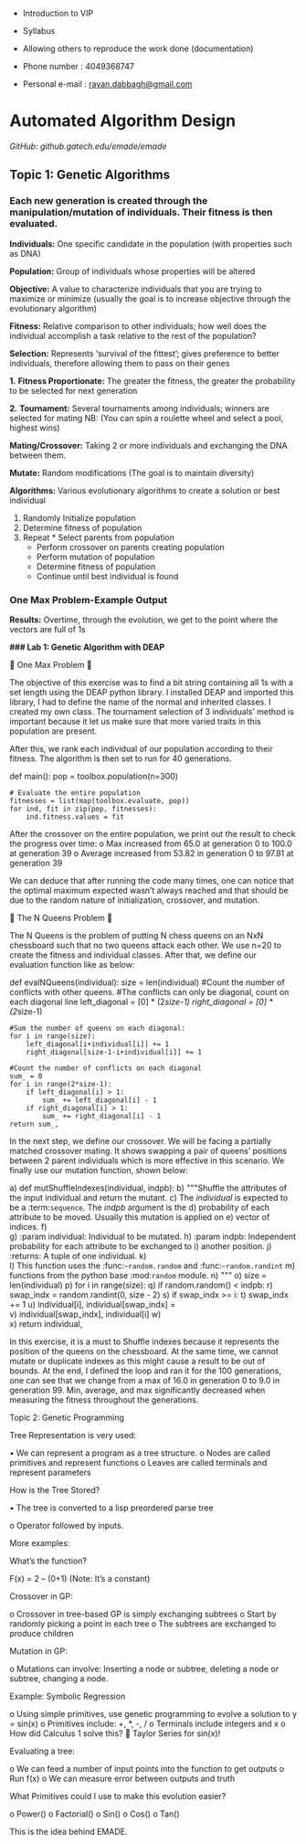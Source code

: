 * Introduction to VIP
* Syllabus 
* Allowing others to reproduce the work done (documentation)

* Phone number : 4049368747
* Personal e-mail : rayan.dabbagh@gmail.com
                                                      
# **Automated Algorithm Design**

_GitHub: github.gatech.edu/emade/emade_
                                                      
## **Topic 1: Genetic Algorithms**

### Each new generation is created through the manipulation/mutation of individuals. Their fitness is then evaluated.

**Individuals:** One specific candidate in the population (with properties such as DNA)

**Population:** Group of individuals whose properties will be altered

**Objective:** A value to characterize individuals that you are trying to maximize or minimize (usually the goal is to increase objective through the evolutionary algorithm)

**Fitness:** Relative comparison to other individuals; how well does the individual accomplish a task relative to the rest of the population? 

**Selection:** Represents ‘survival of the fittest’; gives preference to better individuals, therefore allowing them to pass on their genes

**1.** **Fitness Proportionate:** The greater the fitness, the greater the probability to be selected for next generation

**2.** **Tournament:** Several tournaments among individuals; winners are selected for mating NB: (You can spin a roulette wheel and select a pool, highest wins)

**Mating/Crossover:** Taking 2 or more individuals and exchanging the DNA between them.

**Mutate:** Random modifications (The goal is to maintain diversity)

**Algorithms:** Various evolutionary algorithms to create a solution or best individual
1. Randomly Initialize population
2. Determine fitness of population
3. Repeat
        * Select parents from population
	* Perform crossover on parents creating population
	* Perform mutation of population
	* Determine fitness of population
	* Continue until best individual is found


### One Max Problem-Example Output                                       

**Results:** Overtime, through the evolution, we get to the point where the vectors are full of 1s

                                  
**### Lab 1: Genetic Algorithm with DEAP**

 One Max Problem 

The objective of this exercise was to find a bit string containing all 1s with a set length using the DEAP python library. I installed DEAP and imported this library, I had to define the name of the normal and inherited classes. I created my own class. The tournament selection of 3 individuals’ method is important because it let us make sure that more varied traits in this population are present. 

 

After this, we rank each individual of our population according to their fitness. The algorithm is then set to run for 40 generations.

def main():
    pop = toolbox.population(n=300)
    
    # Evaluate the entire population
    fitnesses = list(map(toolbox.evaluate, pop))
    for ind, fit in zip(pop, fitnesses):
        ind.fitness.values = fit

After the crossover on the entire population, we print out the result to check the progress over time:
o	Max increased from 65.0 at generation 0 to 100.0 at generation 39
o	Average increased from 53.82 in generation 0 to 97.81 at generation 39

We can deduce that after running the code many times, one can notice that the optimal maximum expected wasn’t always reached and that should be due to the random nature of initialization, crossover, and mutation.

 The N Queens Problem 

The N Queens is the problem of putting N chess queens on an NxN chessboard such that no two queens attack each other. We use n=20 to create the fitness and individual classes. After that, we define our evaluation function like as below:

def evalNQueens(individual):
    size = len(individual)
    #Count the number of conflicts with other queens.
    #The conflicts can only be diagonal, count on each diagonal line
    left_diagonal = [0] * (2*size-1)
    right_diagonal = [0] * (2*size-1)
    
    #Sum the number of queens on each diagonal:
    for i in range(size):
        left_diagonal[i+individual[i]] += 1
        right_diagonal[size-1-i+individual[i]] += 1
    
    #Count the number of conflicts on each diagonal
    sum_ = 0
    for i in range(2*size-1):
        if left_diagonal[i] > 1:
            sum_ += left_diagonal[i] - 1
        if right_diagonal[i] > 1:
            sum_ += right_diagonal[i] - 1
    return sum_,

In the next step, we define our crossover. We will be facing a partially matched crossover mating. It shows swapping a pair of queens’ positions between 2 parent individuals which is more effective in this scenario. We finally use our mutation function, shown below:

a)	def mutShuffleIndexes(individual, indpb):
b)	    """Shuffle the attributes of the input individual and return the mutant.
c)	    The *individual* is expected to be a :term:`sequence`. The *indpb* argument is the
d)	    probability of each attribute to be moved. Usually this mutation is applied on 
e)	    vector of indices.
f)	    
g)	    :param individual: Individual to be mutated.
h)	    :param indpb: Independent probability for each attribute to be exchanged to
i)	                  another position.
j)	    :returns: A tuple of one individual.
k)	    
l)	    This function uses the :func:`~random.random` and :func:`~random.randint`
m)	    functions from the python base :mod:`random` module.
n)	    """
o)	    size = len(individual)
p)	    for i in range(size):
q)	        if random.random() < indpb:
r)	            swap_indx = random.randint(0, size - 2)
s)	            if swap_indx >= i:
t)	                swap_indx += 1
u)	            individual[i], individual[swap_indx] = \
v)	                individual[swap_indx], individual[i]
w)	    
x)	    return individual,

In this exercise, it is a must to Shuffle indexes because it represents the position of the queens on the chessboard. At the same time, we cannot mutate or duplicate indexes as this might cause a result to be out of bounds. At the end, I defined the loop and ran it for the 100 generations, one can see that we change from a max of 16.0 in generation 0 to 9.0 in generation 99. Min, average, and max significantly decreased when measuring the fitness throughout the generations.

Topic 2: Genetic Programming

Tree Representation is very used:

•	We can represent a program as a tree structure.
o	Nodes are called primitives and represent functions
o	Leaves are called terminals and represent parameters

How is the Tree Stored?

•	The tree is converted to a lisp preordered parse tree

o	Operator followed by inputs.

More examples:

What’s the function?

F(x) = 2 – (0+1) (Note: It’s a constant)

Crossover in GP:

o	Crossover in tree-based GP is simply exchanging subtrees
o	Start by randomly picking a point in each tree
o	The subtrees are exchanged to produce children

Mutation in GP:

o	Mutations can involve: Inserting a node or subtree, deleting a node or subtree, changing a node.

Example: Symbolic Regression

o	Using simple primitives, use genetic programming to evolve a solution to y = sin(x)
o	Primitives include: +, *, -, /
o	Terminals include integers and x
o	How did Calculus 1 solve this?  Taylor Series for sin(x)!

Evaluating a tree:

o	We can feed a number of input points into the function to get outputs 
o	Run f(x)
o	We can measure error between outputs and truth

What Primitives could I use to make this evolution easier?

o	Power()
o	Factorial()
o	Sin()
o	Cos()
o	Tan()

This is the idea behind EMADE.






